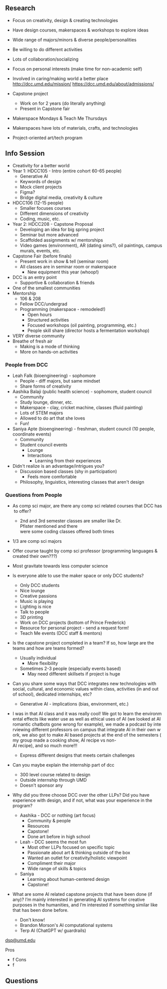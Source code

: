 ## Research

- Focus on creativity, design & creating technologies
- Have design courses, makerspaces & workshops to explore ideas
- Wide range of majors/minors & diverse people/personalities
- Be willing to do different activities
- Lots of collaboration/socializing
- Focus on personal interests (make time for non-academic self)
- Involved in caring/making world a better place
http://dcc.umd.edu/mission/
https://dcc.umd.edu/about/admissions/

- Capstone project
	- Work on for 2 years (do literally anything)
	- Present in Capstone fair
- Makerspace Mondays & Teach Me Thursdays
- Makerspaces have lots of materials, crafts, and technologies
- Project-oriented art/tech program

## Info Session

- Creativity for a better world
- Year 1: HDCC105 - Intro (entire cohort 60-65 people)
	- Generative AI
	- Keywords of design
	- Mock client projects
	- Figma?
	- Bridge digital media, creativity & culture
- HDCC106 (12-15 people)
	- Smaller focuses courses
	- Different dimensions of creativity
	- Coding, music, etc.
- Year 2: HDCC208 - Capstone Proposal
	- Developing an idea for big spring project
	- Seminar but more advanced
	- Scaffolded assignments w/ mentorships
	- Video games (environment), AR (dating sims?), oil paintings, campus murals, events, etc.
- Capstone Fair (before finals)
	- Present work in show & tell (seminar room)
	- All classes are in seminar room or makerspace
		- New equipment this year (whoop!)
- DCC is an entry point
	- Supportive & collaboration & friends
- One of the smallest communities
- Mentorship
	- 106 & 208
	- Fellow DCC/undergrad
	- Programming (makerspace - remodeled!)
		- Open hours
		- Structured activities
		- Focused workshops (oil painting, programming, etc.)
		- People skill share (director hosts a fermentation workshop)
- VERY diverse community
- Breathe of fresh air
	- Making is a mode of thinking
	- More on hands-on activities
### People from DCC

- Leah Falk (bioengineering) - sophomore
	- People - diff majors, but same mindset
	- Share forms of creativity
- Aashika Balaji (public health science) - sophomore, student council
	- Community
	- Study lounge, dinner, etc.
	- Makerspace - clay, cricket machine, classes (fluid painting)
	- Lots of STEM majors
	- Allowed to do art that she loves
	- Fun!
- Saniya Apte (bioengineering) - freshman, student council (10 people, coordinate events)
	- Community
	- Student council events
		- Lounge
		- Interactions
			- Learning from their experiences
- Didn't realize is an advantage/intrigues you?
	- Discussion based classes (shy in participation)
		- Feels more comfortable
	- Philosophy, linguistics, interesting classes that aren't design

### Questions from People

- As comp sci major, are there any comp sci related courses that DCC has to offer?
	- 2nd and 3rd semester classes are smaller like Dr. Pfister mentioned and there were some coding classes offered both times
- 1/3 are comp sci majors
- Offer course taught by comp sci professor (programming languages & created their own???)
- Most gravitate towards less computer science

- Is everyone able to use the maker space or only DCC students?
	- Only DCC students
	- Nice lounge
	- Creative passions
	- Music is playing
	- Lighting is nice
	- Talk to people
	- 3D printing
	- Work on DCC projects (bottom of Prince Frederick)
	- Resource for personal project - send a request form!
	- Teach Me events (DCC staff & mentors)

- Is the capstone project completed in a team? If so, how large are the teams and how are teams formed?
	- Usually individual
		- More flexibility
	- Sometimes 2-3 people (especially events based)
		- May need different skillsets if project is huge

- Can you share some ways that DCC integrates new technologies with social, cultural, and economic values within class, activities (in and out of school), dedicated internships, etc?
	- Generative AI - implications (bias, environment, etc.)
- I was in that AI class and it was really cool! We got to learn the environmental effects like water use as well as ethical uses of AI (we looked at AI romantic chatbots gone wrong for example), we made a podcast by interviewing different professors on campus that integrate AI in their own work, we also got to make AI based projects at the end of the semesters (my group made a cooking show, AI recipe vs non-AI recipe), and so much more!!!
	- Express different designs that meets certain challenges

- Can you maybe explain the internship part of dcc
	- 300 level course related to design
	- Outside internship through UMD
	- Doesn't sponsor any

- Why did you three choose DCC over the other LLPs? Did you have experience with design, and if not, what was your experience in the program?
	- Aashika - DCC or nothing (art focus)
		- Community & people
		- Resources
		- Capstone!
		- Done art before in high school
	- Leah - DCC seems the most fun
		- Most other LLPs focused on specific topic
		- Passionate about art & thinking outside of the box
		- Wanted an outlet for creativity/holistic viewpoint
		- Compliment their major
		- Wide range of skills & topics
	- Saniya
		- Learning about human-centered design
		- Capstone!

- What are some AI related capstone projects that have been done (if any)? I’m mainly interested in generating AI systems for creative purposes in the humanities, and I’m interested if something similar like that has been done before.
	- Don't know!
	- Brandon Morson's AI computational systems
	- Terp AI (ChatGPT w/ guardrails)

dsp@umd.edu

Pros
- f
Cons
- f

## Questions

